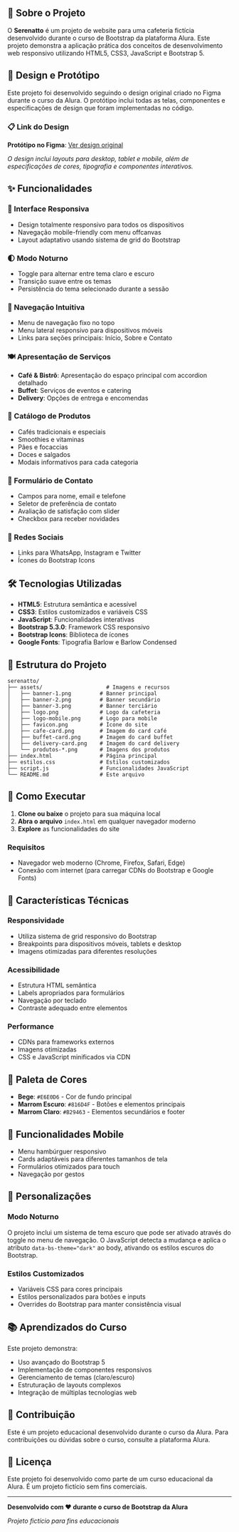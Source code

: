 ## 📖 Sobre o Projeto

O **Serenatto** é um projeto de website para uma cafeteria fictícia desenvolvido durante o curso de Bootstrap da plataforma Alura. Este projeto demonstra a aplicação prática dos conceitos de desenvolvimento web responsivo utilizando HTML5, CSS3, JavaScript e Bootstrap 5.

## 🎨 Design e Protótipo

Este projeto foi desenvolvido seguindo o design original criado no Figma durante o curso da Alura. O protótipo inclui todas as telas, componentes e especificações de design que foram implementadas no código.


### 📋 Link do Design
**Protótipo no Figma**: [Ver design original](https://www.figma.com/design/1jsN5KMprfMLOrYc8QrJZh/Bootstrap-5--novos-recursos-e-práticas-recomendadas-de-HTML--CSS-e-JS-%7C-Serenatto?node-id=116-73333&t=9FBoxdUvPCHroYlf-0)

*O design inclui layouts para desktop, tablet e mobile, além de especificações de cores, tipografia e componentes interativos.*

## ✨ Funcionalidades

### 🎨 Interface Responsiva
- Design totalmente responsivo para todos os dispositivos
- Navegação mobile-friendly com menu offcanvas
- Layout adaptativo usando sistema de grid do Bootstrap

### 🌓 Modo Noturno
- Toggle para alternar entre tema claro e escuro
- Transição suave entre os temas
- Persistência do tema selecionado durante a sessão

### 📱 Navegação Intuitiva
- Menu de navegação fixo no topo
- Menu lateral responsivo para dispositivos móveis
- Links para seções principais: Início, Sobre e Contato

### 🍽️ Apresentação de Serviços
- **Café & Bistrô**: Apresentação do espaço principal com accordion detalhado
- **Buffet**: Serviços de eventos e catering
- **Delivery**: Opções de entrega e encomendas

### 🥐 Catálogo de Produtos
- Cafés tradicionais e especiais
- Smoothies e vitaminas
- Pães e focaccias
- Doces e salgados
- Modais informativos para cada categoria

### 📝 Formulário de Contato
- Campos para nome, email e telefone
- Seletor de preferência de contato
- Avaliação de satisfação com slider
- Checkbox para receber novidades

### 🔗 Redes Sociais
- Links para WhatsApp, Instagram e Twitter
- Ícones do Bootstrap Icons

## 🛠️ Tecnologias Utilizadas

- **HTML5**: Estrutura semântica e acessível
- **CSS3**: Estilos customizados e variáveis CSS
- **JavaScript**: Funcionalidades interativas
- **Bootstrap 5.3.0**: Framework CSS responsivo
- **Bootstrap Icons**: Biblioteca de ícones
- **Google Fonts**: Tipografia Barlow e Barlow Condensed

## 📁 Estrutura do Projeto

```
serenatto/
├── assets/                    # Imagens e recursos
│   ├── banner-1.png         # Banner principal
│   ├── banner-2.png         # Banner secundário
│   ├── banner-3.png         # Banner terciário
│   ├── logo.png             # Logo da cafeteria
│   ├── logo-mobile.png      # Logo para mobile
│   ├── favicon.png          # Ícone do site
│   ├── cafe-card.png        # Imagem do card café
│   ├── buffet-card.png      # Imagem do card buffet
│   ├── delivery-card.png    # Imagem do card delivery
│   └── produtos-*.png       # Imagens dos produtos
├── index.html               # Página principal
├── estilos.css              # Estilos customizados
├── script.js                # Funcionalidades JavaScript
└── README.md                # Este arquivo
```

## 🚀 Como Executar

1. **Clone ou baixe** o projeto para sua máquina local
2. **Abra o arquivo** `index.html` em qualquer navegador moderno
3. **Explore** as funcionalidades do site

### Requisitos
- Navegador web moderno (Chrome, Firefox, Safari, Edge)
- Conexão com internet (para carregar CDNs do Bootstrap e Google Fonts)

## 🎯 Características Técnicas

### Responsividade
- Utiliza sistema de grid responsivo do Bootstrap
- Breakpoints para dispositivos móveis, tablets e desktop
- Imagens otimizadas para diferentes resoluções

### Acessibilidade
- Estrutura HTML semântica
- Labels apropriados para formulários
- Navegação por teclado
- Contraste adequado entre elementos

### Performance
- CDNs para frameworks externos
- Imagens otimizadas
- CSS e JavaScript minificados via CDN

## 🎨 Paleta de Cores

- **Bege**: `#E6E0D6` - Cor de fundo principal
- **Marrom Escuro**: `#816D4F` - Botões e elementos principais
- **Marrom Claro**: `#B29463` - Elementos secundários e footer

## 📱 Funcionalidades Mobile

- Menu hambúrguer responsivo
- Cards adaptáveis para diferentes tamanhos de tela
- Formulários otimizados para touch
- Navegação por gestos

## 🔧 Personalizações

### Modo Noturno
O projeto inclui um sistema de tema escuro que pode ser ativado através do toggle no menu de navegação. O JavaScript detecta a mudança e aplica o atributo `data-bs-theme="dark"` ao body, ativando os estilos escuros do Bootstrap.

### Estilos Customizados
- Variáveis CSS para cores principais
- Estilos personalizados para botões e inputs
- Overrides do Bootstrap para manter consistência visual

## 📚 Aprendizados do Curso

Este projeto demonstra:
- Uso avançado do Bootstrap 5
- Implementação de componentes responsivos
- Gerenciamento de temas (claro/escuro)
- Estruturação de layouts complexos
- Integração de múltiplas tecnologias web

## 🤝 Contribuição

Este é um projeto educacional desenvolvido durante o curso da Alura. Para contribuições ou dúvidas sobre o curso, consulte a plataforma Alura.

## 📄 Licença

Este projeto foi desenvolvido como parte de um curso educacional da Alura. É um projeto fictício sem fins comerciais.

---

**Desenvolvido com ❤️ durante o curso de Bootstrap da Alura**

*Projeto fictício para fins educacionais*
